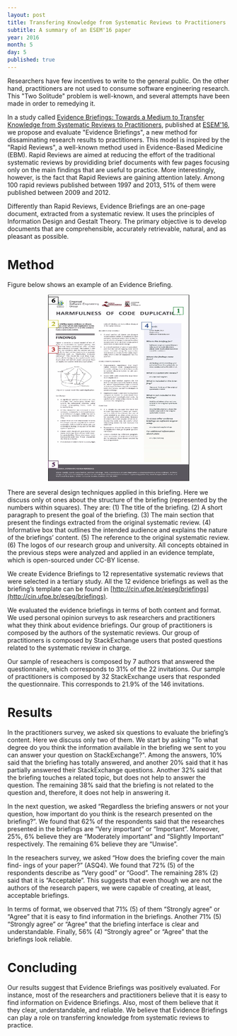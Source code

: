 ```yaml
---
layout: post
title: Transfering Knowledge from Systematic Reviews to Practitioners
subtitle: A summary of an ESEM'16 paper
year: 2016
month: 5
day: 5
published: true
---
```


Researchers have few incentives to write to the general public. On the other hand, practitioners are not used to consume software engineering research. This "Two Solitude" problem is well-known, and several attempts have been made in order to remedying it.

In a study called [Evidence Briefings: Towards a Medium to Transfer Knowledge from Systematic Reviews to Practitioners](/lost+found/esem2016.pdf), published at [ESEM'16](http://alarcos.esi.uclm.es/eseiw2016/esem/), we propose and evaluate "Evidence Briefings", a new method for dissaminating research results to practitioners. This model is inspired by the "Rapid Reviews", a well-known method used in Evidence-Based Medicine (EBM). Rapid Reviews are aimed at reducing the effort of the traditional systematic reviews by provididing brief documents with few pages focusing only on the main findings that are useful to practice. More interestingly, however, is the fact that Rapid Reviews are gaining attention lately. Among 100 rapid reviews published between 1997 and 2013, 51% of them were published between 2009 and 2012.

Differently than Rapid Reviews, Evidence Briefings are an one-page document, extracted from a systematic review. It uses the principles of Information Design and Gestalt Theory. The primary objective is to develop documents that are comprehensible, accurately retrievable, natural, and as pleasant as possible.


# Method

Figure below shows an example of an Evidence Briefing.

<center>
<img src="/images/briefing-structure.png" alt="Gustavo Pinto" width="320" height="421" />
</center>

There are several design techniques applied in this briefing. Here we discuss only ot ones about the structure of the briefing (represented by the numbers within squares). They are: (1) The title of the briefing. (2) A short paragraph to present the goal of the briefing. (3) The main section that present the findings extracted from the original systematic review. (4) Informative box that outlines the intended audience and explains the nature of the briefings’ content. (5) The reference to the original systematic review. (6) The logos of our research group and university. All concepts obtained in the previous steps were analyzed and applied in an evidence template, which is open-sourced under CC-BY license.

We create Evidence Briefings to 12 representative systematic reviews that were selected in a tertiary study. All the 12 evidence briefings as well as the briefing’s template can be found in [http://cin.ufpe.br/eseg/briefings](http://cin.ufpe.br/eseg/briefings).

We evaluated the evidence briefings in terms of both content and format. We used personal opinion surveys to ask researchers and practitioners what they think about evidence briefings. Our group of practitioners is composed by the authors of the systematic reviews. Our group of practitioners is composed by StackExchange users that posted questions related to the systematic review in charge.

Our sample of reseachers is composed by 7 authors that answered the questionnaire, which corresponds to 31% of the 22 invitations. Our sample of practitioners is composed by 32 StackExchange users that responded the questionnaire. This corresponds to 21.9% of the 146 invitations.

# Results

In the practitioners survey, we asked six questions to evaluate the briefing’s content. Here we discuss only two of them. We start by asking "To what degree do you think the information available in the briefing we sent to you can answer your question on StackExchange?". Among the answers, 10% said that the briefing has totally answered, and another 20% said that it has partially answered their StackExchange questions. Another 32% said that the briefing touches a related topic, but does not help to answer the question. The remaining 38% said that the briefing is not related to the question and, therefore, it does not help in answering it.

In the next question, we asked “Regardless the briefing answers or not your question, how important do you think is the research presented on the briefing?”. We found that 62% of the respondents said that the researches presented in the briefings are “Very important” or “Important”. Moreover, 25%, 6% believe they are “Moderately important” and “Slightly Important” respectively. The remaining 6% believe they are “Unwise”.


In the reseachers survey, we asked “How does the briefing cover the main find- ings of your paper?” (ASQ4). We found that 72% (5) of the respondents describe as “Very good” or “Good”. The remaining 28% (2) said that it is “Acceptable”. This suggests that even though we are not the authors of the research papers, we were capable of creating, at least, acceptable briefings.

In terms of format, we observed that 71% (5) of them “Strongly agree” or “Agree” that it is easy to find information in the briefings. Another 71% (5) “Strongly agree” or “Agree” that the briefing interface is clear and understandable. Finally, 56% (4) “Strongly agree” or “Agree” that the briefings look reliable.

# Concluding

Our results suggest that Evidence Briefings was positively evaluated. For instance, most of the researchers and practitioners believe that it is easy to find information on Evidence Briefings. Also, most of them believe that it they clear, understandable, and reliable. We believe that Evidence Briefings can play a role on transferring knowledge from systematic reviews to practice.
